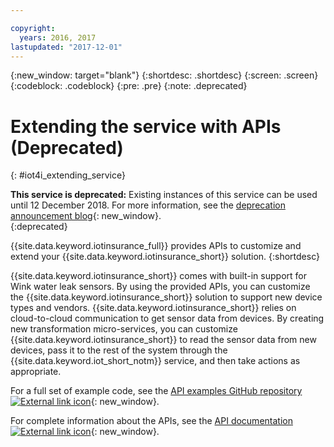 ```yaml
---

copyright:
  years: 2016, 2017
lastupdated: "2017-12-01"
---
```


<!-- Common attributes used in the template are defined as follows: -->
{:new_window: target="blank"}
{:shortdesc: .shortdesc}
{:screen: .screen}
{:codeblock: .codeblock}
{:pre: .pre}
{:note: .deprecated}


# Extending the service with APIs (Deprecated)
{: #iot4i_extending_service}

**This service is deprecated:** Existing instances of this service can be used until 12 December 2018. For more information, see the [deprecation announcement blog](https://www.ibm.com/blogs/bluemix/2017/11/iot-for-insurance-on-bluemix-migrated-to-saas-offering/){: new_window}.  
{:deprecated}

{{site.data.keyword.iotinsurance_full}} provides APIs to customize and extend your {{site.data.keyword.iotinsurance_short}} solution.
{:shortdesc}

{{site.data.keyword.iotinsurance_short}} comes with built-in support for Wink water leak sensors. By using the provided APIs, you can customize the {{site.data.keyword.iotinsurance_short}} solution to support new device types and vendors. {{site.data.keyword.iotinsurance_short}} relies on cloud-to-cloud communication to get sensor data from devices. By creating new transformation micro-services, you can customize {{site.data.keyword.iotinsurance_short}} to read the sensor data from new devices, pass it to the rest of the system through the {{site.data.keyword.iot_short_notm}} service, and then take actions as appropriate.

For a full set of example code, see the [API examples GitHub repository ![External link icon](../../icons/launch-glyph.svg)](https://github.com/IBM-Bluemix/iot4i-api-examples-nodejs/#iot-for-insurance-api-examples){: new_window}.

For complete information about the APIs, see the [API documentation ![External link icon](../../icons/launch-glyph.svg)](https://iot4i-api-docs.mybluemix.net/){: new_window}.
